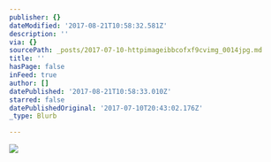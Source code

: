 ```yaml
---
publisher: {}
dateModified: '2017-08-21T10:58:32.581Z'
description: ''
via: {}
sourcePath: _posts/2017-07-10-httpimageibbcofxf9cvimg_0014jpg.md
title: ''
hasPage: false
inFeed: true
author: []
datePublished: '2017-08-21T10:58:33.010Z'
starred: false
datePublishedOriginal: '2017-07-10T20:43:02.176Z'
_type: Blurb

---
```

![](https://the-grid-user-content.s3-us-west-2.amazonaws.com/a396773e-582b-403a-9c10-ac519da37a04.jpg)